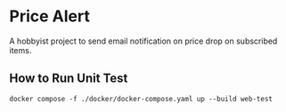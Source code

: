 # Price Alert

A hobbyist project to send email notification on price drop on subscribed items.

## How to Run Unit Test

```
docker compose -f ./docker/docker-compose.yaml up --build web-test
```
